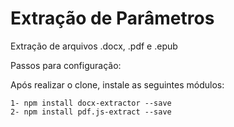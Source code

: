# Extração de Parâmetros
Extração de arquivos .docx, .pdf e .epub

Passos para configuração:

Após realizar o clone, instale as seguintes módulos: 

    1- npm install docx-extractor --save
    2- npm install pdf.js-extract --save
